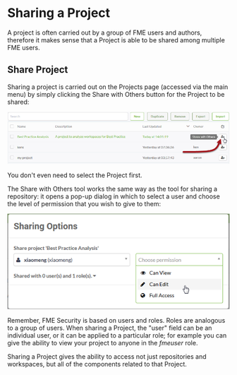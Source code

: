 # Sharing a Project

A project is often carried out by a group of FME users and authors, therefore it makes sense that a Project is able to be shared among multiple FME users.

## Share Project ##

Sharing a project is carried out on the Projects page (accessed via the main menu) by simply clicking the Share with Others button for the Project to be shared:

![](./Images/Img5.006.ShareProject.png)

You don't even need to select the Project first.

The Share with Others tool works the same way as the tool for sharing a repository: it opens a pop-up dialog in which to select a user and choose the level of permission that you wish to give to them:

![](./Images/Img5.007.ShareWithUser.png)

Remember, FME Security is based on users and roles. Roles are analogous to a group of users. When sharing a Project, the "user" field can be an individual user, or it can be applied to a particular role; for example you can give the ability to view your project to anyone in the *fmeuser* role.

Sharing a Project gives the ability to access not just repositories and workspaces, but all of the components related to that Project.